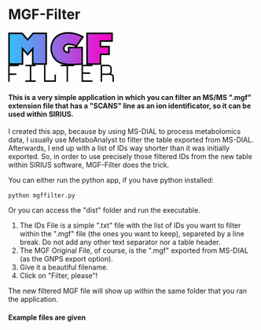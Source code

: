 # MGF-Filter
![MGF-Filter](https://raw.githubusercontent.com/joanapaulaso/MGF-Filter/main/mgf-filter.png)
#### This is a very simple application in which you can filter an MS/MS ".mgf" extension file that has a "SCANS" line as an ion identificator, so it can be used within SIRIUS.

I created this app, because by using MS-DIAL to process metabolomics data, I usually use MetaboAnalyst to filter the table exported from MS-DIAL. Afterwards, I end up with a list of IDs way shorter than it was initially exported. So, in order to use precisely those filtered IDs from the new table within SIRIUS software, MGF-Filter does the trick.

You can either run the python app, if you have python installed:
  
    python mgffilter.py
  
Or you can access the "dist" folder and run the executable.

1. The IDs File is a simple ".txt" file with the list of IDs you want to filter within the ".mgf" file (the ones you want to keep), separeted by a line break. Do not add any other text separator nor a table header.
2. The MGF Original File, of course, is the ".mgf" exported from MS-DIAL (as the GNPS export option).
3. Give it a beautiful filename.
4. Click on "Filter, please"!

The new filtered MGF file will show up within the same folder that you ran the application.
#### Example files are given
